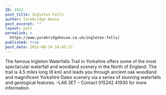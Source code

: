 ```yaml
---
ID: 1922
post_title: Ingleton Falls
author: Yorebridge House
post_excerpt: ""
layout: post
permalink: >
  https://www.yorebridgehouse.co.uk/ingleton-falls/
published: true
post_date: 2015-08-24 14:45:27
---
```

The famous Ingleton Waterfalls Trail in Yorkshire offers some of the most spectacular waterfall and woodland scenery in the North of England. The trail is 4.5 miles long (8 km) and leads you through ancient oak woodland and magnificent Yorkshire Dales scenery via a series of stunning waterfalls and geological features. –LA6 3ET – Contact 015242 41930 for more information